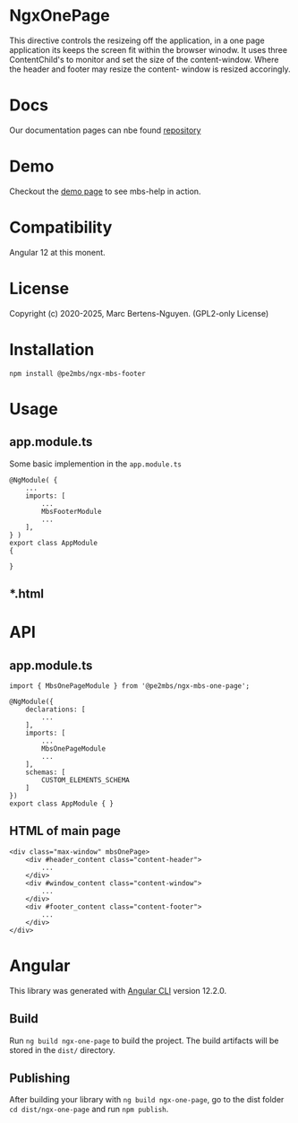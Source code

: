 # NgxOnePage
This directive controls the resizeing off the application, in a one page application its
keeps the screen fit within the browser winodw. It uses three ContentChild's to monitor 
and set the size of the content-window. Where the header and footer may resize the content-
window is resized accoringly. 

# Docs
Our documentation pages can nbe found [repository](https://github.com/pe2mbs/-pe2mbs-ngx-components) 

# Demo
Checkout the [demo page](https://github.com/pe2mbs/-pe2mbs-ngx-components) to see mbs-help in action.

# Compatibility
Angular 12 at this monent. 

# License
Copyright (c) 2020-2025, Marc Bertens-Nguyen. (GPL2-only License)


# Installation

    npm install @pe2mbs/ngx-mbs-footer

# Usage
## app.module.ts
Some basic implemention in the `app.module.ts`

    @NgModule( {
        ...
        imports: [
            ...
            MbsFooterModule
            ...
        ],
    } ) 
    export class AppModule 
    { 

    }

## *.html


# API

## app.module.ts

    import { MbsOnePageModule } from '@pe2mbs/ngx-mbs-one-page';

    @NgModule({
        declarations: [
            ...
        ],
        imports: [
            ...
            MbsOnePageModule
            ...
        ],
        schemas: [ 
            CUSTOM_ELEMENTS_SCHEMA 
        ]
    })
    export class AppModule { }


## HTML of main page 

    <div class="max-window" mbsOnePage>
        <div #header_content class="content-header">
            ...
        </div>
        <div #window_content class="content-window">
            ...
        </div>
        <div #footer_content class="content-footer">
            ...
        </div>
    </div>


# Angular 
This library was generated with [Angular CLI](https://github.com/angular/angular-cli) version 12.2.0.

## Build

Run `ng build ngx-one-page` to build the project. The build artifacts will be stored in the `dist/` directory.

## Publishing

After building your library with `ng build ngx-one-page`, go to the dist folder `cd dist/ngx-one-page` and run `npm publish`.

